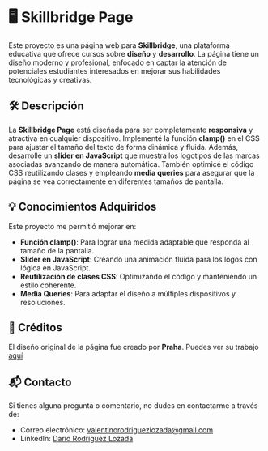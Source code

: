 # 🖥️ Skillbridge Page

Este proyecto es una página web para **Skillbridge**, una plataforma educativa que ofrece cursos sobre **diseño** y **desarrollo**. La página tiene un diseño moderno y profesional, enfocado en captar la atención de potenciales estudiantes interesados en mejorar sus habilidades tecnológicas y creativas.

## 🛠️ Descripción

La **Skillbridge Page** está diseñada para ser completamente **responsiva** y atractiva en cualquier dispositivo. Implementé la función **clamp()** en el CSS para ajustar el tamaño del texto de forma dinámica y fluida. Además, desarrollé un **slider en JavaScript** que muestra los logotipos de las marcas asociadas avanzando de manera automática. También optimicé el código CSS reutilizando clases y empleando **media queries** para asegurar que la página se vea correctamente en diferentes tamaños de pantalla.

## 💡 Conocimientos Adquiridos

Este proyecto me permitió mejorar en:

- **Función clamp()**: Para lograr una medida adaptable que responda al tamaño de la pantalla.
- **Slider en JavaScript**: Creando una animación fluida para los logos con lógica en JavaScript.
- **Reutilización de clases CSS**: Optimizando el código y manteniendo un estilo coherente.
- **Media Queries**: Para adaptar el diseño a múltiples dispositivos y resoluciones.

## 🎨 Créditos

El diseño original de la página fue creado por **Praha**. Puedes ver su trabajo [aquí](https://www.figma.com/@praha)

## 📬 Contacto

Si tienes alguna pregunta o comentario, no dudes en contactarme a través de:

- Correo electrónico: [valentinorodriguezlozada@gmail.com](mailto:valentinorodriguezlozada@gmail.com)
- LinkedIn: [Dario Rodríguez Lozada](https://www.linkedin.com/in/dariorodriguezlozada/)
